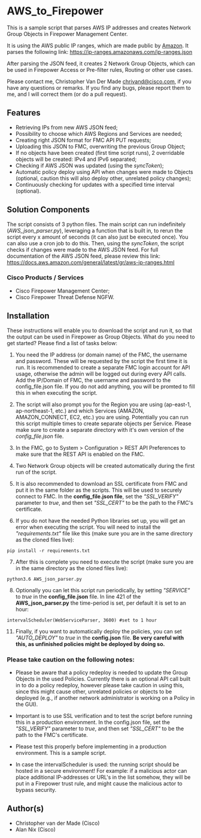 # AWS_to_Firepower
This is a sample script that parses AWS IP addresses and creates Network Group Objects in Firepower Management Center. 

It is using the AWS public IP ranges, which are made public by [Amazon](https://aws.amazon.com/blogs/aws/aws-ip-ranges-json/). It parses the following link: https://ip-ranges.amazonaws.com/ip-ranges.json

After parsing the JSON feed, it creates 2 Network Group Objects, which can be used in Firepower Access or Pre-filter rules, Routing or other use cases.

Please contact me, Christopher Van Der Made <chrivand@cisco.com>, if you have any questions or remarks. If you find any bugs, please report them to me, and I will correct them (or do a pull request).

## Features

* Retrieving IPs from new AWS JSON feed; 
* Possibility to choose which AWS Regions and Services are needed;
* Creating right JSON format for FMC API PUT requests;
* Uploading this JSON to FMC, overwriting the previous Group Object;
* If no objects have been created (first time script runs), 2 overridable objects will be created: IPv4 and IPv6 separated;
* Checking if AWS JSON was updated (using the *syncToken*);
* Automatic policy deploy using API when changes were made to Objects (optional, caution this will also deploy other, unrelated policy changes);
* Continuously checking for updates with a specified time interval (optional).

## Solution Components

The script consists of 3 python files. The main script can run indefinitely (*AWS_json_parser.py*), leveraging a function that is built in, to rerun the script every x amount of seconds (it can also just be executed once). You can also use a cron job to do this. Then, using the *syncToken*, the script checks if changes were made to the AWS JSON feed. For full documentation of the AWS JSON feed, please review this link: https://docs.aws.amazon.com/general/latest/gr/aws-ip-ranges.html

### Cisco Products / Services

* Cisco Firepower Management Center;
* Cisco Firepower Threat Defense NGFW.

## Installation

These instructions will enable you to download the script and run it, so that the output can be used in Firepower as Group Objects. What do you need to get started? Please find a list of tasks below:

1. You need the IP address (or domain name) of the FMC, the username and password. These will be requested by the script the first time it is run. It is recommended to create a separate FMC login account for API usage, otherwise the admin will be logged out during every API calls. Add the IP/Domain of FMC, the username and password to the config_file.json file. If you do not add anything, you will be promted to fill this in when executing the script. 

2. The script will also prompt you for the Region you are using (ap-east-1, ap-northeast-1, etc.) and which Services (AMAZON, AMAZON_CONNECT, EC2, etc.) you are using. Potentially you can run this script multiple times to create separate objects per Service. Please make sure to create a separate directory with it's own version of the *config_file.json* file.

3. In the FMC, go to System > Configuration > REST API Preferences to make sure that the REST API is enabled on the FMC.

4. Two Network Group objects will be created automatically during the first run of the script. 

5. It is also recommended to download an SSL certificate from FMC and put it in the same folder as the scripts. This will be used to securely connect to FMC. In the **config_file.json file**, set the *"SSL_VERIFY"* parameter to *true*, and then set *"SSL_CERT"* to be the path to the FMC's certificate.

6. If you do not have the needed Python libraries set up, you will get an error when executing the script. You will need to install the *"requirements.txt"* file like this (make sure you are in the same directory as the cloned files live):

```
pip install -r requirements.txt
```

7. After this is complete you need to execute the script (make sure you are in the same directory as the cloned files live):

```
python3.6 AWS_json_parser.py
```

8. Optionally you can let this script run periodically, by setting *"SERVICE"* to *true* in the **config_file.json** file. In line 421 of the **AWS_json_parser.py** the time-period is set, per default it is set to an hour:

```
intervalScheduler(WebServiceParser, 3600) #set to 1 hour
```

11. Finally, if you want to automatically deploy the policies, you can set *"AUTO_DEPLOY"* to *true* in the **config.json** file. **Be very careful with this, as unfinished policies might be deployed by doing so.**

### Please take caution on the following notes:

* Please be aware that a policy redeploy is needed to update the Group Objects in the used Policies. Currently there is an optional API call built in to do a policy redeploy, however please take caution in using this, since this might cause other, unrelated policies or objects to be deployed (e.g., if another network administrator is working on a Policy in the GUI).

* Important is to use SSL verification and to test the script before running this in a production environment. In the config.json file, set the *"SSL_VERIFY"* parameter to *true*, and then set *"SSL_CERT"* to be the path to the FMC's certificate.

* Please test this properly before implementing in a production environment. This is a sample script.

* In case the intervalScheduler is used: the running script should be hosted in a secure environment! For example: if a malicious actor can place additional IP-addresses or URL's in the list somehow, they will be put in a Firepower trust rule, and might cause the malicious actor to bypass security.


## Author(s)

* Christopher van der Made (Cisco)
* Alan Nix (Cisco)